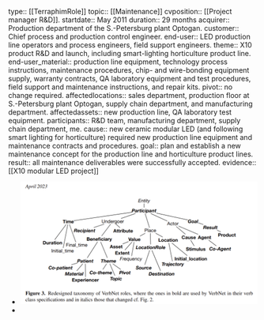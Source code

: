 type:: [[TerraphimRole]]
topic:: [[Maintenance]]
cvposition:: [[Project manager R&D]].
startdate:: May 2011
duration:: 29 months
acquirer:: Production department of the S.-Petersburg plant Optogan.
customer:: Chief process and production control engineer.
end-user:: LED production line operators and process engineers, field support engineers.
theme:: X10 product R&D and launch, including smart-lighting horticulture product line.
end-user_material:: production line equipment, technology process instructions, maintenance procedures, chip- and wire-bonding equipment supply, warranty contracts, QA laboratory equipment and test procedures, field support and maintenance instructions, and repair kits.
pivot:: no change required.
affectedlocations:: sales department, production floor at S.-Petersburg plant Optogan, supply chain department, and manufacturing department.
affectedassets:: new production line, QA laboratory test equipment.
participants:: R&D team, manufacturing department, supply chain department, me.
cause:: new ceramic modular LED (and following smart lighting for horticulture) required new production line equipment and maintenance contracts and procedures. 
goal:: plan and establish a new maintenance concept for the production line and horticulture product lines.
result:: all maintenance deliverables were successfully accepted.
evidence:: [[X10 modular LED project]]

- ![image_1689919930406_0.png](../assets/image_1689919930406_0_1689929729488_0.png)
-